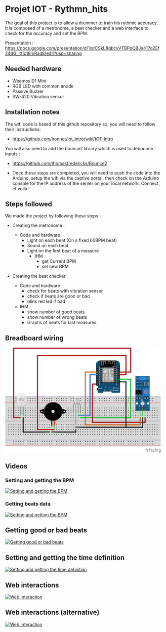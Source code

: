 # Projet IOT - Rythmn_hits

The goal of this project is to allow a drummer to train his rythmic accuracy.
It is composed of a metronome, a beat checker and a web interface to check for the accuracy and set the BPM.

Presentation :
https://docs.google.com/presentation/d/1xdCSkL8qbcyVTBPpQBJs417q2Ef24dG_lXIc18mRad8/edit?usp=sharing

## Needed hardware
- Weemos D1 Mini
- RGB LED with common anode
- Passive Buzzer
- SW-420 Vibration sensor

## Installation notes

The wifi code is based of this github repository so, you will need to follow their instructions:
- https://github.com/honnet/iot_intro/wiki/IOT-Intro

You will also need to add the bounce2 library which is used to debounce inputs :
- https://github.com/thomasfredericks/Bounce2

- Once these steps are completed, you will need to push the code into the Arduino, setup the wifi via the captive portal, then check on the Arduino console for the IP address of the server on your local network. Connect, et voilà !

## Steps followed
We made the project by following these steps :

- Creating the metronome :
  - Code and hardware :
    - Light on each beat (On a fixed 60BPM beat)
    - Sound on each beat
    - Light on the first beat of a measure
      - IHM
        - get Current BPM
        - set new BPM

- Creating the beat checker
  - Code and hardware :
    - check for beats with vibration sensor
    - check if beats are good or bad
    - blink red led if bad
  - IHM :
    - show number of good beats
    - show number of wrong beats
    - Graphs of beats for last measures

## Breadboard wiring

![Breadboard](sketch.png "Breadboard")

## Videos

### Setting and getting the BPM
[![Setting and getting the BPM](https://img.youtube.com/vi/gR4f6klOqsU/0.jpg)](https://www.youtube.com/watch?v=gR4f6klOqsU)

### Getting beats data
[![Setting and getting the BPM](https://img.youtube.com/vi/wNvEvPR9qUs/0.jpg)](https://youtu.be/wNvEvPR9qUs)

## Getting good or bad beats
[![Getting good or bad beats](https://img.youtube.com/vi/L6ADgI4pOfE/0.jpg)](https://youtu.be/L6ADgI4pOfE)

## Setting and getting the time definition
[![Setting and getting the time definition](https://img.youtube.com/vi/FjAb9SdDtYA/0.jpg)](https://youtu.be/FjAb9SdDtYA)

## Web interactions
[![Web interaction](https://img.youtube.com/vi/qnAV3mCK1p8/0.jpg)](https://youtu.be/qnAV3mCK1p8)

## Web interactions (alternative)
[![Web interaction](https://img.youtube.com/vi/PhCPkcvQI1Q/0.jpg)](https://youtu.be/PhCPkcvQI1Q)
